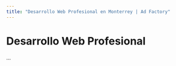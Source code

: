 ```yaml
---
title: "Desarrollo Web Profesional en Monterrey | Ad Factory"
---
```


# Desarrollo Web Profesional
...